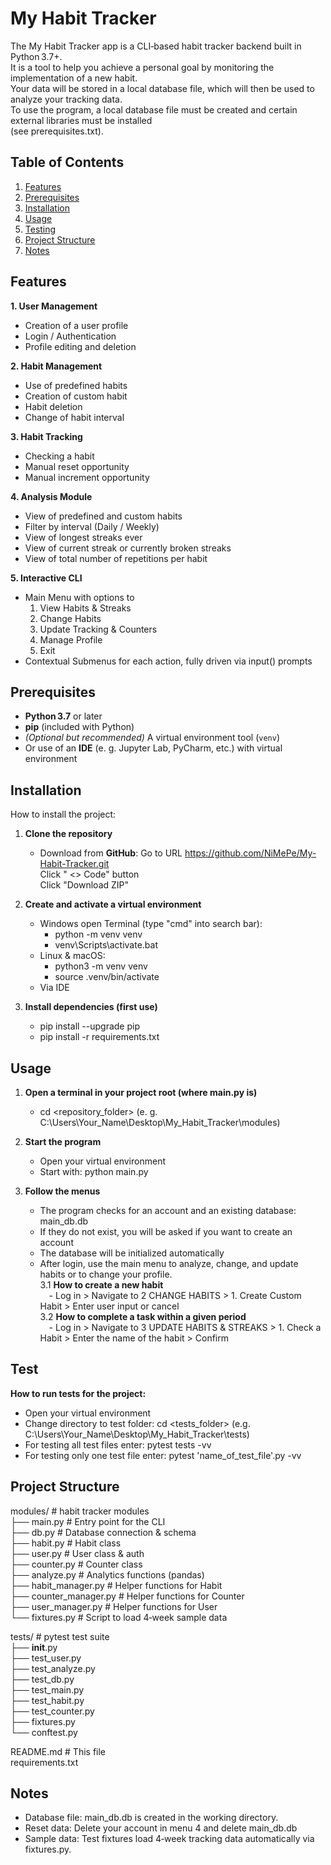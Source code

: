 # My Habit Tracker 
The My Habit Tracker app is a CLI‑based habit tracker backend built in Python 3.7+.  
It is a tool to help you achieve a personal goal by monitoring the implementation of a new habit.  
Your data will be stored in a local database file, which will then be used to analyze your tracking data.  
To use the program, a local database file must be created and certain external libraries must be installed  
(see prerequisites.txt).

## Table of Contents
1. [Features](#features)
2. [Prerequisites](#prerequisites)
3. [Installation](#installation)
4. [Usage](#usage)
5. [Testing](#testing)
6. [Project Structure](#project-structure)
7. [Notes](#notes)

## Features
**1. User Management**
- Creation of a user profile
- Login / Authentication  
- Profile editing and deletion 

**2. Habit Management**
- Use of predefined habits  
- Creation of custom habit  
- Habit deletion
- Change of habit interval  

**3. Habit Tracking**
- Checking a habit   
- Manual reset opportunity  
- Manual increment opportunity    

**4. Analysis Module**
- View of predefined and custom habits  
- Filter by interval (Daily / Weekly)  
- View of longest streaks ever  
- View of current streak or currently broken streaks 
- View of total number of repetitions per habit  

**5. Interactive CLI**
- Main Menu with options to  
    1. View Habits & Streaks  
    2. Change Habits  
    3. Update Tracking & Counters  
    4. Manage Profile  
    5. Exit  
- Contextual Submenus for each action, fully driven via input() prompts  

## Prerequisites
- **Python 3.7** or later  
- **pip** (included with Python)  
- *(Optional but recommended)* A virtual environment tool (`venv`)
- Or use of an **IDE** (e. g. Jupyter Lab, PyCharm, etc.) with virtual environment  

## Installation
How to install the project:

1. **Clone the repository**
    - Download from **GitHub**:
      Go to URL https://github.com/NiMePe/My-Habit-Tracker.git<br>
      Click " <> Code" button<br>
      Click "Download ZIP"

2. **Create and activate a virtual environment**
    - Windows open Terminal (type "cmd" into search bar):
        - python -m venv venv
        - venv\Scripts\activate.bat
    - Linux & macOS:
        - python3 -m venv venv
        - source .venv/bin/activate
    - Via IDE  

3. **Install dependencies (first use)**
    - pip install --upgrade pip 
    - pip install -r requirements.txt
     

## Usage
1. **Open a terminal in your project root (where main.py is)**
    - cd <repository_folder> (e. g. C:\Users\Your_Name\Desktop\My_Habit_Tracker\modules)  

2. **Start the program**
    - Open your virtual environment
    - Start with: python main.py  
    
3. **Follow the menus**
    - The program checks for an account and an existing database: main_db.db
    - If they do not exist, you will be asked if you want to create an account
    - The database will be initialized automatically
    - After login, use the main menu to analyze, change, and update habits or to change your profile.<br>
3.1 **How to create a new habit**<br>
&emsp;- Log in > Navigate to 2 CHANGE HABITS >  1. Create Custom Habit > Enter user input or cancel<br>
3.2 **How to complete a task within a given period**<br>
&emsp;- Log in > Navigate to 3 UPDATE HABITS & STREAKS > 1. Check a Habit > Enter the name of the habit > Confirm

## Test
**How to run tests for the project:**  
- Open your virtual environment  
- Change directory to test folder: cd <tests_folder> (e.g. C:\Users\Your_Name\Desktop\My_Habit_Tracker\tests)  
- For testing all test files enter: pytest tests -vv  
- For testing only one test file enter: pytest 'name_of_test_file'.py -vv 

## Project Structure
modules/  # habit tracker modules  
├── main.py  # Entry point for the CLI  
├── db.py  # Database connection & schema  
├── habit.py  # Habit class  
├── user.py  # User class & auth  
├── counter.py  # Counter class  
├── analyze.py  # Analytics functions (pandas)  
├── habit_manager.py  # Helper functions for Habit  
├── counter_manager.py  # Helper functions for Counter  
├── user_manager.py  # Helper functions for User  
└── fixtures.py  # Script to load 4‑week sample data  

tests/  # pytest test suite  
├── __init__.py  
├── test_user.py  
├── test_analyze.py  
├── test_db.py  
├── test_main.py  
├── test_habit.py  
├── test_counter.py  
├── fixtures.py  
└── conftest.py

README.md  # This file  
requirements.txt 

## Notes
- Database file: main_db.db is created in the working directory.
- Reset data: Delete your account in menu 4 and delete main_db.db
- Sample data: Test fixtures load 4‑week tracking data automatically via fixtures.py.   
